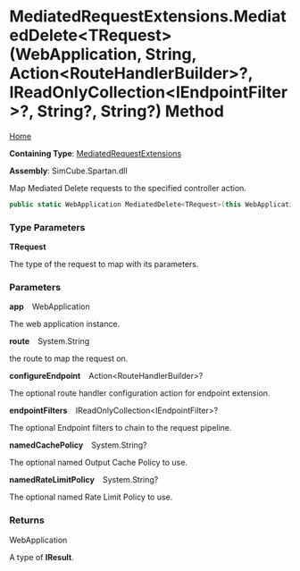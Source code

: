 # MediatedRequestExtensions\.MediatedDelete\<TRequest\>\(WebApplication, String, Action\<RouteHandlerBuilder\>?, IReadOnlyCollection\<IEndpointFilter\>?, String?, String?\) Method

[Home](../../../../README.md)

**Containing Type**: [MediatedRequestExtensions](../README.md)

**Assembly**: SimCube\.Spartan\.dll

  
Map Mediated Delete requests to the specified controller action\.

```csharp
public static WebApplication MediatedDelete<TRequest>(this WebApplication app, string route, Action<RouteHandlerBuilder>? configureEndpoint = null, IReadOnlyCollection<IEndpointFilter>? endpointFilters = null, string? namedCachePolicy = null, string? namedRateLimitPolicy = null) where TRequest : SimCube.Spartan.Interfaces.IMediatedRequest
```

### Type Parameters

**TRequest**

The type of the request to map with its parameters\.

### Parameters

**app** &ensp; WebApplication

The web application instance\.

**route** &ensp; System\.String

the route to map the request on\.

**configureEndpoint** &ensp; Action\<RouteHandlerBuilder\>?

The optional route handler configuration action for endpoint extension\.

**endpointFilters** &ensp; IReadOnlyCollection\<IEndpointFilter\>?

The optional Endpoint filters to chain to the request pipeline\.

**namedCachePolicy** &ensp; System\.String?

The optional named Output Cache Policy to use\.

**namedRateLimitPolicy** &ensp; System\.String?

The optional named Rate Limit Policy to use\.

### Returns

WebApplication

A type of **IResult**\.